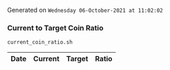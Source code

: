 Generated on `Wednesday 06-October-2021 at 11:02:02`

### Current to Target Coin Ratio
`current_coin_ratio.sh`

Date|Current|Target|Ratio
---|---|---|---
